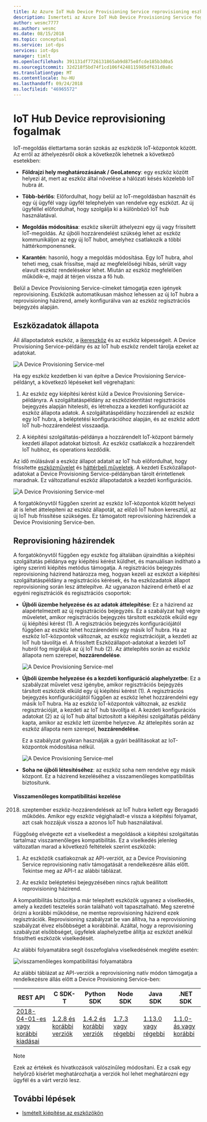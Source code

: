 ```yaml
---
title: Az Azure IoT Hub Device Provisioning Service reprovisioning eszköz fogalmai |} A Microsoft Docs
description: Ismerteti az Azure IoT Hub Device Provisioning Service fogalmak reprovisioning eszköz
author: wesmc7777
ms.author: wesmc
ms.date: 08/15/2018
ms.topic: conceptual
ms.service: iot-dps
services: iot-dps
manager: timlt
ms.openlocfilehash: 391131df7726131865ab9d875e8fcde185b3d0a5
ms.sourcegitcommit: 32d218f5bd74f1cd106f4248115985df631d0a8c
ms.translationtype: MT
ms.contentlocale: hu-HU
ms.lasthandoff: 09/24/2018
ms.locfileid: "46965572"
---
```

# <a name="iot-hub-device-reprovisioning-concepts"></a>IoT Hub Device reprovisioning fogalmak


IoT-megoldás élettartama során szokás az eszközök IoT-központok között. Az erről az áthelyezésről okok a következők lehetnek a következő esetekben:

* **Földrajzi hely meghatározásának / GeoLatency**: egy eszköz között helyezi át, mert az eszköz által növelése a hálózati késés közelebb IoT hubra át.

* **Több-bérlős**: Előfordulhat, hogy belül az IoT-megoldásban használt és egy új ügyfél vagy ügyfél telephelyén van rendelve egy eszközt. Az új ügyféllel előfordulhat, hogy szolgálja ki a különböző IoT hub használatával.

* **Megoldás módosítása**: eszköz sikerült áthelyezni egy új vagy frissített IoT-megoldás. Az újbóli hozzárendelést szükség lehet az eszköz kommunikáljon az egy új IoT hubot, amelyhez csatlakozik a többi háttérkomponensnek. 

* **Karantén**: hasonló, hogy a megoldás módosítása. Egy IoT hubra, ahol teheti meg, csak frissítse, majd az megfelelőségi hibás, sérült vagy elavult eszköz rendelésekor lehet. Miután az eszköz megfelelően működik-e, majd át térjen vissza a fő hub.

Belül a Device Provisioning Service-címeket támogatja ezen igények reprovisioning. Eszközök automatikusan máshoz lehessen az új IoT hubra a reprovisioning házirend, amely konfigurálva van az eszköz regisztrációs bejegyzés alapján. 

## <a name="device-state-data"></a>Eszközadatok állapota

Áll állapotadatok eszköz, a [ikereszköz](../iot-hub/iot-hub-devguide-device-twins.md) és az eszköz képességeit. A Device Provisioning Service-példány és az IoT hub eszköz rendelt tárolja ezeket az adatokat. 

![A Device Provisioning Service-mel](./media/concepts-device-reprovisioning/dps-provisioning.png)

Ha egy eszköz kezdetben ki van építve a Device Provisioning Service-példányt, a következő lépéseket kell végrehajtani:

1. Az eszköz egy kiépítési kérést küld a Device Provisioning Service-példányra. A szolgáltatáspéldány az eszközidentitást regisztrációs bejegyzés alapján hitelesíti, és létrehozza a kezdeti konfigurációt az eszköz állapota adatok. A szolgáltatáspéldány hozzárendeli az eszköz egy IoT hubra, a beléptetési konfigurációhoz alapján, és az eszköz adott IoT hub-hozzárendelést visszaadja.

2. A kiépítési szolgáltatás-példánya a hozzárendelt IoT-központ bármely kezdeti állapot adatokat biztosít. Az eszköz csatlakozik a hozzárendelt IoT hubhoz, és operations kezdődik.


Az idő múlásával a eszköz állapot adatait az IoT hub előfordulhat, hogy frissítette [eszközművelet](../iot-hub/iot-hub-devguide-device-twins.md#device-operations) és [háttérbeli műveletek](../iot-hub/iot-hub-devguide-device-twins.md#back-end-operations). A kezdeti Eszközállapot-adatokat a Device Provisioning Service-példányban tárolt érintetlenek maradnak. Ez változatlanul eszköz állapotadatok a kezdeti konfigurációs.

![A Device Provisioning Service-mel](./media/concepts-device-reprovisioning/dps-provisioning-2.png)

A forgatókönyvtől függően szerint az eszköz IoT-központok között helyezi át is lehet áttelepíteni az eszköz állapotát, az előző IoT hubon keresztül, az új IoT hub frissítése szükséges. Ez támogatott reprovisioning házirendek a Device Provisioning Service-ben. 


## <a name="reprovisioning-policies"></a>Reprovisioning házirendek

A forgatókönyvtől függően egy eszköz fog általában újraindítás a kiépítési szolgáltatás példánya egy kiépítési kérést küldhet, és manuálisan indítható a igény szerinti kiépítés metódus támogatja. A regisztrációs bejegyzés reprovisioning házirend határozza meg, hogyan kezeli az eszközt a kiépítési szolgáltatáspéldány a regisztrációs kérések, és ha eszközadatok állapot reprovisioning során lesz áttelepítve. Az ugyanazon házirend érhető el az egyéni regisztrációk és regisztrációs csoportok:

* **Újbóli üzembe helyezése és az adatok áttelepítése**: Ez a házirend az alapértelmezett az új regisztrációs bejegyzés. Ez a szabályzat hajt végre műveletet, amikor regisztrációs bejegyzés társított eszközök elküld egy új kiépítési kérést (1). A regisztrációs bejegyzés konfigurációjától függően az eszköz lehet hozzárendelni egy másik IoT hubra. Ha az eszköz IoT-központok változnak, az eszköz regisztrációját, a kezdeti az IoT hub távolítja el. A frissített Eszközállapot-adatokat a kezdeti IoT hubról fog migráljuk az új IoT hub (2). Az áttelepítés során az eszköz állapota nem szerepel, **hozzárendelése**.

    ![A Device Provisioning Service-mel](./media/concepts-device-reprovisioning/dps-reprovisioning-migrate.png)


* **Újbóli üzembe helyezése és a kezdeti konfiguráció alaphelyzetbe**: Ez a szabályzat művelet vesz igénybe, amikor regisztrációs bejegyzés társított eszközök elküld egy új kiépítési kérést (1). A regisztrációs bejegyzés konfigurációjától függően az eszköz lehet hozzárendelni egy másik IoT hubra. Ha az eszköz IoT-központok változnak, az eszköz regisztrációját, a kezdeti az IoT hub távolítja el. A kezdeti konfigurációs adatokat (2) az új IoT hub által biztosított a kiépítési szolgáltatás példány kapta, amikor az eszköz lett üzembe helyezve. Az áttelepítés során az eszköz állapota nem szerepel, **hozzárendelése**.

    Ez a szabályzat gyakran használják a gyári beállításokat az IoT-központok módosítása nélkül. 

    ![A Device Provisioning Service-mel](./media/concepts-device-reprovisioning/dps-reprovisioning-reset.png)


* **Soha ne újbóli létesítéséhez**: az eszköz soha nem rendelve egy másik központ. Ez a házirend kezeléséhez a visszamenőleges kompatibilitás biztosítunk.

#### <a name="managing-backwards-compatibility"></a>Visszamenőleges kompatibilitási kezelése

2018. szeptember eszköz-hozzárendelések az IoT hubra kellett egy Beragadó működés. Amikor egy eszköz végighaladt-e vissza a kiépítési folyamat, azt csak hozzájuk vissza a azonos IoT hub használatával. 

Függőség elvégezte ezt a viselkedést a megoldások a kiépítési szolgáltatás tartalmaz visszamenőleges kompatibilitás. Ez a viselkedés jelenleg változatlan marad a következő feltételek szerint eszközök:

1. Az eszközök csatlakoznak az API-verziót, az a Device Provisioning Service reprovisioning natív támogatását a rendelkezésre állás előtt. Tekintse meg az API-t az alábbi táblázat.

2. Az eszköz beléptetési bejegyzésében nincs rajtuk beállított reprovisioning házirend. 

A kompatibilitás biztosítja a már telepített eszközök ugyanez a viselkedés, amely a kezdeti tesztelés során található volt tapasztalható. Meg szeretné őrizni a korábbi működése, ne mentse reprovisioning házirend ezek regisztrációk. Reprovisioning szabályzat be van állítva, ha a reprovisioning szabályzat élvez elsőbbséget a korábbinál. Azáltal, hogy a reprovisioning szabályzat elsőbbséget, ügyfelek alaphelyzetbe állítja az eszközt anélkül frissítheti eszközök viselkedését.

Az alábbi folyamatábra segít összefoglalva viselkedésének megléte esetén:

![visszamenőleges kompatibilitási folyamatábra](./media/concepts-device-reprovisioning/reprovisioning-compatibility-flow.png)

Az alábbi táblázat az API-verziók a reprovisioning natív módon támogatja a rendelkezésre állás előtt a Device Provisioning Service-ben:


| REST API | C SDK-T | Python SDK |  Node SDK | Java SDK | .NET SDK |
| -------- | ----- | ---------- | --------- | -------- | -------- |
| [2018-04-01-es vagy korábbi kiadásai](https://docs.microsoft.com/rest/api/iot-dps/deviceenrollment/createorupdate#uri-parameters) | [1.2.8 és korábbi verziók](https://github.com/Azure/azure-iot-sdk-c/blob/master/version.txt) | [1.4.2 és korábbi verziók](https://github.com/Azure/azure-iot-sdk-python/blob/0a549f21f7f4fc24bc036c1d2d5614e9544a9667/device/iothub_client_python/src/iothub_client_python.cpp#L53) | [1.7.3 vagy régebbi](https://github.com/Azure/azure-iot-sdk-node/blob/074c1ac135aebb520d401b942acfad2d58fdc07f/common/core/package.json#L3) | [1.13.0 vagy régebbi](https://github.com/Azure/azure-iot-sdk-java/blob/794c128000358b8ed1c4cecfbf21734dd6824de9/device/iot-device-client/pom.xml#L7) | [1.1.0-ás vagy korábbi](https://github.com/Azure/azure-iot-sdk-csharp/blob/9f7269f4f61cff3536708cf3dc412a7316ed6236/provisioning/device/src/Microsoft.Azure.Devices.Provisioning.Client.csproj#L20)

> [!NOTE]
> Ezek az értékek és hivatkozások valószínűleg módosítani. Ez a csak egy helyőrző kísérlet meghatározhatja a verziók hol lehet meghatározni egy ügyfél és a várt verzió lesz.




## <a name="next-steps"></a>További lépések

- [Ismételt kiépítése az eszközökön](how-to-reprovision.md)







